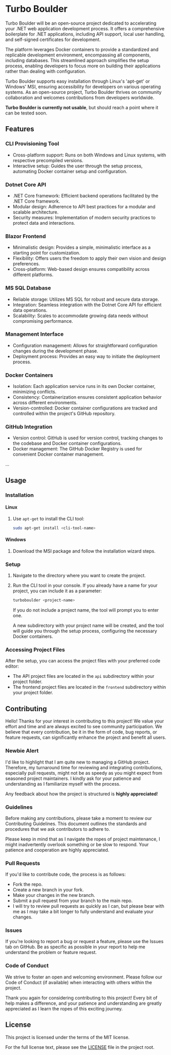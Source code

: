 # Turbo Boulder
Turbo Boulder will be an open-source project dedicated to accelerating your .NET web application development process. It offers a comprehensive boilerplate for .NET applications, including API support, local user handling, and self-signed certificates for development.

The platform leverages Docker containers to provide a standardized and replicable development environment, encompassing all components, including databases. This streamlined approach simplifies the setup process, enabling developers to focus more on building their applications rather than dealing with configuration.

Turbo Boulder supports easy installation through Linux's 'apt-get' or Windows' MSI, ensuring accessibility for developers on various operating systems. As an open-source project, Turbo Boulder thrives on community collaboration and welcomes contributions from developers worldwide.

**Turbo Boulder is currently not usable**, but should reach a point where it can be tested soon.

## Features

### CLI Provisioning Tool
- Cross-platform support: Runs on both Windows and Linux systems, with respective precompiled versions.
- Interactive setup: Guides the user through the setup process, automating Docker container setup and configuration.

### Dotnet Core API
- .NET Core framework: Efficient backend operations facilitated by the .NET Core framework.
- Modular design: Adherence to API best practices for a modular and scalable architecture.
- Security measures: Implementation of modern security practices to protect data and interactions.

### Blazor Frontend
- Minimalistic design: Provides a simple, minimalistic interface as a starting point for customization.
- Flexibility: Offers users the freedom to apply their own vision and design preferences.
- Cross-platform: Web-based design ensures compatibility across different platforms.

### MS SQL Database
- Reliable storage: Utilizes MS SQL for robust and secure data storage.
- Integration: Seamless integration with the Dotnet Core API for efficient data operations.
- Scalability: Scales to accommodate growing data needs without compromising performance.

### Management Interface
- Configuration management: Allows for straightforward configuration changes during the development phase.
- Deployment process: Provides an easy way to initiate the deployment process.

### Docker Containers
- Isolation: Each application service runs in its own Docker container, minimizing conflicts.
- Consistency: Containerization ensures consistent application behavior across different environments.
- Version-controlled: Docker container configurations are tracked and controlled within the project's GitHub repository.

### GitHub Integration
- Version control: GitHub is used for version control, tracking changes to the codebase and Docker container configurations.
- Docker management: The GitHub Docker Registry is used for convenient Docker container management.

...
## Usage

### Installation

#### Linux

1. Use `apt-get` to install the CLI tool: 
    ```bash
    sudo apt-get install <cli-tool-name>
    ```

#### Windows

1. Download the MSI package and follow the installation wizard steps.

### Setup

1. Navigate to the directory where you want to create the project.
2. Run the CLI tool in your console. If you already have a name for your project, you can include it as a parameter:
    ```bash
    turboboulder <project-name>
    ```
    If you do not include a project name, the tool will prompt you to enter one. 

    A new subdirectory with your project name will be created, and the tool will guide you through the setup process, configuring the necessary Docker containers.

### Accessing Project Files

After the setup, you can access the project files with your preferred code editor:

- The API project files are located in the `api` subdirectory within your project folder.
- The frontend project files are located in the `frontend` subdirectory within your project folder.

## Contributing

Hello! Thanks for your interest in contributing to this project! We value your effort and time and are always excited to see community participation. We believe that every contribution, be it in the form of code, bug reports, or feature requests, can significantly enhance the project and benefit all users.

### Newbie Alert
I'd like to highlight that I am quite new to managing a GitHub project. Therefore, my turnaround time for reviewing and integrating contributions, especially pull requests, might not be as speedy as you might expect from seasoned project maintainers. I kindly ask for your patience and understanding as I familiarize myself with the process.

Any feedback about how the project is structured is **highly appreciated**!

### Guidelines
Before making any contributions, please take a moment to review our Contributing Guidelines. This document outlines the standards and procedures that we ask contributors to adhere to.

Please keep in mind that as I navigate the ropes of project maintenance, I might inadvertently overlook something or be slow to respond. Your patience and cooperation are highly appreciated.

### Pull Requests
If you'd like to contribute code, the process is as follows:

- Fork the repo.
- Create a new branch in your fork.
- Make your changes in the new branch.
- Submit a pull request from your branch to the main repo.
- I will try to review pull requests as quickly as I can, but please bear with me as I may take a bit longer to fully understand and evaluate your changes.

### Issues
If you're looking to report a bug or request a feature, please use the Issues tab on GitHub. Be as specific as possible in your report to help me understand the problem or feature request.

### Code of Conduct
We strive to foster an open and welcoming environment. Please follow our Code of Conduct (if available) when interacting with others within the project.

Thank you again for considering contributing to this project! Every bit of help makes a difference, and your patience and understanding are greatly appreciated as I learn the ropes of this exciting journey.

## License
This project is licensed under the terms of the MIT license.

For the full license text, please see the [LICENSE](LICENSE) file in the project root.

